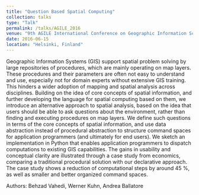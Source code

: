 ```yaml
---
title: "Question Based Spatial Computing"
collection: talks
type: "Talk"
permalink: /talks/AGILE_2016
venue: "9th AGILE International Conference on Geographic Information Science"
date: 2016-06-15
location: "Helsinki, Finland"
---
```


Geographic Information Systems (GIS) support spatial problem solving by large repositories of procedures, which are mainly operating on map layers. These procedures and their parameters are often not easy to understand and use, especially not for domain experts without extensive GIS training. This hinders a wider adoption of mapping and spatial analysis across disciplines. Building on the idea of core concepts of spatial information, and further developing the language for spatial computing based on them, we introduce an alternative approach to spatial analysis, based on the idea that users should be able to ask questions about the environment, rather than finding and executing procedures on map layers. We define such questions in terms of the core concepts of spatial information, and use data abstraction instead of procedural abstraction to structure command spaces for application programmers (and ultimately for end users). We sketch an implementation in Python that enables application programmers to dispatch computations to existing GIS capabilities. The gains in usability and conceptual clarity are illustrated through a case study from economics, comparing a traditional procedural solution with our declarative approach. The case study shows a reduction of computational steps by around 45 %, as well as smaller and better organized command spaces.

Authors: Behzad Vahedi, Werner Kuhn, Andrea Ballatore
